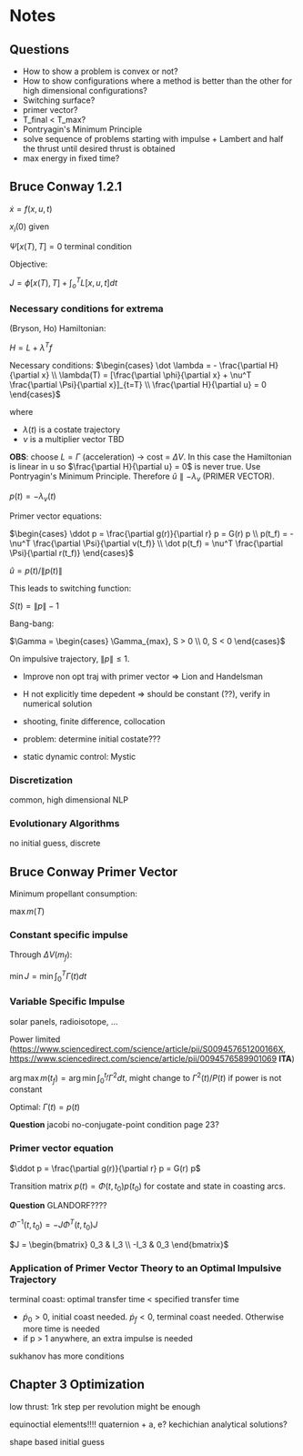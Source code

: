 # Notes

## Questions

* How to show a problem is convex or not?
* How to show configurations where a method is better than the other for high dimensional configurations?
* Switching surface?
* primer vector?
* T_final < T_max?
* Pontryagin's Minimum Principle
* solve sequence of problems starting with impulse + Lambert and half the thrust until desired thrust is obtained
* max energy in fixed time?

## Bruce Conway 1.2.1

$\dot x = f(x, u, t)$

$x_i(0)$ given

$\Psi[x(T), T] = 0$ terminal condition

Objective:

$J = \phi[x(T), T] + \int_o^T L[x, u, t] dt$

### Necessary conditions for extrema

(Bryson, Ho)
Hamiltonian:

$H = L + \lambda^Tf$

Necessary conditions:
$\begin{cases} \dot \lambda = - \frac{\partial H}{\partial x} \\ \lambda(T) = [\frac{\partial \phi}{\partial x} + \nu^T \frac{\partial \Psi}{\partial x}]_{t=T} \\ \frac{\partial H}{\partial u} = 0 \end{cases}$

where

* $\lambda(t)$ is a costate trajectory
* $\nu$ is a multiplier vector TBD

**OBS**: choose $L = \Gamma$ (acceleration) $\rightarrow$ cost = $\Delta V$. In this case the Hamiltonian is linear in u so $\frac{\partial H}{\partial u} = 0$ is never true. Use Pontryagin's Minimum Principle. Therefore $\hat u \parallel - \lambda_v$ (PRIMER VECTOR). 

$p(t) = - \lambda_v(t)$

Primer vector equations:

$\begin{cases} \ddot p = \frac{\partial g(r)}{\partial r} p = G(r) p \\ p(t_f) = -\nu^T \frac{\partial \Psi}{\partial v(t_f)} \\ \dot p(t_f) = \nu^T \frac{\partial \Psi}{\partial r(t_f)} \end{cases}$

$\hat u = p(t) / \lVert p(t) \rVert$

This leads to switching function:

$S(t) = \lVert p \rVert - 1$

Bang-bang:

$\Gamma = \begin{cases} \Gamma_{max}, S > 0 \\ 0, S < 0 \end{cases}$

On impulsive trajectory, $\lVert p \rVert \leq 1$.

* Improve non opt traj with primer vector => Lion and Handelsman

* H not explicitly time depedent => should be constant (??), verify in numerical solution

* shooting, finite difference, collocation
* problem: determine initial costate???
* static dynamic control: Mystic

### Discretization

common, high dimensional NLP

### Evolutionary Algorithms

no initial guess, discrete

## Bruce Conway Primer Vector

Minimum propellant consumption:

$\max m(T)$

### Constant specific impulse 

Through $\Delta V(m_f)$:

$\min J = \min \int_0^T \Gamma(t) dt$



### Variable Specific Impulse

solar panels, radioisotope, ...

Power limited (<https://www.sciencedirect.com/science/article/pii/S009457651200166X>, <https://www.sciencedirect.com/science/article/pii/0094576589901069> **ITA**)

$\arg \max m(t_f) = \arg \min \int_0^{t_f} \Gamma^2 dt$, might change to $\Gamma^2(t)/P(t)$ if power is not constant

Optimal: $\Gamma(t) = p(t)$


**Question** jacobi no-conjugate-point condition page 23?

### Primer vector equation

$\ddot p = \frac{\partial g(r)}{\partial r} p = G(r) p$

Transition matrix $p(t) = \Phi(t, t_0) p(t_0)$ for costate and state in coasting arcs.

**Question** GLANDORF????

$\Phi^{-1}(t, t_0) = - J \Phi^T(t, t_0) J$

$J = \begin{bmatrix} 0_3 & I_3 \\ -I_3 & 0_3 \end{bmatrix}$

### Application of Primer Vector Theory to an Optimal Impulsive Trajectory

terminal coast: optimal transfer time < specified transfer time

* $\dot p_0 > 0$, initial coast needed. $\dot p_f < 0$, terminal coast needed. Otherwise more time is needed
* if p > 1 anywhere, an extra impulse is needed

sukhanov has more conditions

## Chapter 3 Optimization

low thrust: 1rk step per revolution might be enough

equinoctial elements!!!!
quaternion + a, e?
kechichian analytical solutions?

shape based initial guess